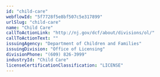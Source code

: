 ```yaml
---
id: "child-care"
webflowId: "5f7728f5e8bf507c5e317899"
urlSlug: "child-care"
name: "Child Care"
callToActionLink: "http://nj.gov/dcf/about/divisions/ol/"
callToActionText: ""
issuingAgency: "Department of Children and Families"
issuingDivision: "Office of Licensing"
divisionPhone: "(609) 826-3999"
industryId: "Child Care"
licenseCertificationClassification: "LICENSE"
---
```

